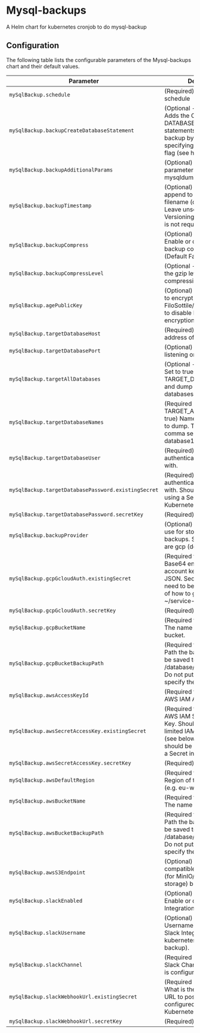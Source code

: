 
Mysql-backups
===========

A Helm chart for kubernetes cronjob to do mysql-backup


## Configuration

The following table lists the configurable parameters of the Mysql-backups chart and their default values.

| Parameter                | Description             | Default        |
| ------------------------ | ----------------------- | -------------- |
| `mySqlBackup.schedule` | (Required) Cronjob schedule | `"0 08 * * *"` |
| `mySqlBackup.backupCreateDatabaseStatement` | (Optional - default false) Adds the CREATE DATABASE and USE statements to the MySQL backup by explicitly specifying the --databases flag (see here). | `false` |
| `mySqlBackup.backupAdditionalParams` | (Optional) Additional parameters to add to the mysqldump command. | `""` |
| `mySqlBackup.backupTimestamp` | (Optional) Date string to append to the backup filename (date format). Leave unset if using S3 Versioning and date stamp is not required. | `"_%Y_%m_%d"` |
| `mySqlBackup.backupCompress` | (Optional) (true/false) Enable or disable gzip backup compression - (Default False). | `false` |
| `mySqlBackup.backupCompressLevel` | (Optional - default 9) Set the gzip level used for compression. | `"9"` |
| `mySqlBackup.agePublicKey` | (Optional) Public key used to encrypt backup with FiloSottile/age. Leave blank to disable backup encryption. | `""` |
| `mySqlBackup.targetDatabaseHost` | (Required) Hostname or IP address of the MySQL Host. | `"localhost"` |
| `mySqlBackup.targetDatabasePort` | (Optional) Port MySQL is listening on (Default: 3306). | `"3306"` |
| `mySqlBackup.targetAllDatabases` | (Optional - default false) Set to true to ignore TARGET_DATABASE_NAMES and dump all non-system databases. | `"false"` |
| `mySqlBackup.targetDatabaseNames` | (Required unless TARGET_ALL_DATABASES is true) Name of the databases to dump. This should be comma seperated (e.g. database1,database2). | `""` |
| `mySqlBackup.targetDatabaseUser` | (Required) Username to authenticate to the database with. | `""` |
| `mySqlBackup.targetDatabasePassword.existingSecret` | (Required) Password to authenticate to the database with. Should be configured using a Secret in Kubernetes. | `""` |
| `mySqlBackup.targetDatabasePassword.secretKey` | (Required) | `""` |
| `mySqlBackup.backupProvider` | (Optional) The backend to use for storing the MySQL backups. Supported options are gcp (default) or aws | `"gcp"` |
| `mySqlBackup.gcpGcloudAuth.existingSecret` | (Required for GCP Backend) Base64 encoded service account key exported as JSON. Secret content itself need to be b64enc. Example of how to generate: base64 ~/service-key.json | `""` |
| `mySqlBackup.gcpGcloudAuth.secretKey` | (Required) | `""` |
| `mySqlBackup.gcpBucketName` | (Required for GCP Backend) The name of GCP GCS bucket. | `""` |
| `mySqlBackup.gcpBucketBackupPath` | (Required for GCP Backend) Path the backup file should be saved to in GCS. E.g. /database/myblog/backups. Do not put a trailing / or specify the filename. | `""` |
| `mySqlBackup.awsAccessKeyId` | (Required for AWS Backend) AWS IAM Access Key ID. | `""` |
| `mySqlBackup.awsSecretAccessKey.existingSecret` | (Required for AWS Backend) AWS IAM Secret Access Key. Should have very limited IAM permissions (see below for example) and should be configured using a Secret in Kubernetes. | `""` |
| `mySqlBackup.awsSecretAccessKey.secretKey` | (Required) | `""` |
| `mySqlBackup.awsDefaultRegion` | (Required for AWS Backend) Region of the S3 Bucket (e.g. eu-west-2). | `""` |
| `mySqlBackup.awsBucketName` | (Required for AWS Backend) The name of the S3 bucket. | `""` |
| `mySqlBackup.awsBucketBackupPath` | (Required for AWS Backend) Path the backup file should be saved to in S3. E.g. /database/myblog/backups. Do not put a trailing / or specify the filename. | `""` |
| `mySqlBackup.awsS3Endpoint` | (Optional) The S3-compatible storage endpoint (for MinIO/other cloud storage) bucket. | `""` |
| `mySqlBackup.slackEnabled` | (Optional) (true/false) Enable or disable the Slack Integration (Default False). | `false` |
| `mySqlBackup.slackUsername` | (Optional) (true/false) Username to use for the Slack Integration (Default: kubernetes-cloud-mysql-backup). | `false` |
| `mySqlBackup.slackChannel` | (Required if Slack enabled) Slack Channel the WebHook is configured for. | `""` |
| `mySqlBackup.slackWebhookUrl.existingSecret` | (Required if Slack enabled) What is the Slack WebHook URL to post to? Should be configured using a Secret in Kubernetes. | `""` |
| `mySqlBackup.slackWebhookUrl.secretKey` | (Required) | `""` |
